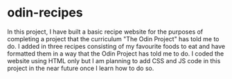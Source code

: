 # odin-recipes
In this project, I have built a basic recipe website for the purposes of completing a project that the curriculum "The Odin Project" has told me to do.
I added in three recipes consisting of my favourite foods to eat and have formatted them in a way that the Odin Project has told me to do.
I coded the website using HTML only but I am planning to add CSS and JS code in this project in the near future once I learn how to do so.